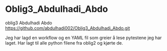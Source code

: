 # Oblig3_Abdulhadi_Abdo
oblig3 Abdulhadi Abdo https://github.com/abdulhadi002/Oblig3_Abdulhadi_Abdo.git

Jeg har lagd en workflow og en YAML fil som greier å lese pytestene jeg har laget.
Har lagt til alle python filene fra oblig2 og kjørte de.
